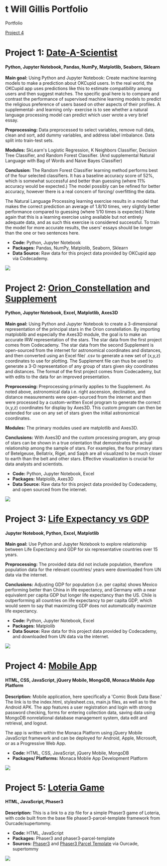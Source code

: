 # t Will Gillis Portfolio
Portfolio

[Project 4](#project-4)

# Project 1: [Date-A-Scientist](https://github.com/t-will-gillis/portfolio-ok_cupid_date-a-scientist/blob/main/date-a-scientist.ipynb) 
#### Python, Jupyter Notebook, Pandas, NumPy, Matplotlib, Seaborn, Sklearn

**Main goal:** Using Python and Jupyter Notebook: Create machine learning models to make a prediction about OKCupid users. In the real world, the OKCupid app uses predictions like this to estimate compatibility among users and then suggest matches. The specific goal here is to compare and contrast the performance of supervised machine learning models to predict the religious preference of users based on other aspects of their profiles. A supplemental- and learning only- exercise is to see whether a natural language processing model can predict which user wrote a very brief essay. 

**Preprocessing:** Data preprocessed to select variables, remove null data, clean and sort, add dummy variables, and address label imbalance. Data split into train-test sets.

**Modules:** SkLearn's Logistic Regression, K Neighbors Classifier, Decision Tree Classifier, and Random Forest Classifier. (And supplemental Natural Language with Bag of Words and Naive Bayes Classifier)

**Conclusion:** The Random Forest Classifier learning method performs best of the four selected classifiers. It has a baseline accuracy score of 52%, which is somewhat successful and better than guessing (where 11% accuracy would be expected.) The model possibly can be refined for better accuracy, however there is a real concern of forcing/ overfitting the data. 

The Natural Language Processing learning exercise results in a model that makes the correct prediction an average of 1.8/10 times, very slightly better performance compared to guessing (where 1/10 times is expected.) Note again that this is a learning exercise using available but not entirely adequate data, and as such this exercise is considered successful. To train the model for more accurate results, the users' essays should be longer than the one or two sentences here. 

- **Code:** Python, Jupyter Notebook
- **Packages:** Pandas, NumPy, Matplolib, Seaborn, Sklearn 
- **Data Source:** Raw data for this project data provided by OKCupid app via Codecademy. 


![](/images/confusion.png)



# Project 2: [Orion_Constellation](https://github.com/t-will-gillis/orion_constellation/blob/main/constellation.ipynb) and [Supplement](https://github.com/t-will-gillis/orion_constellation/blob/main/supplemental.ipynb)
#### Python, Jupyter Notebook, Excel, Matplotlib, Axes3D

**Main goal:** Using Python and Jupyter Notebook to create a 3-dimensional representation of the principal stars in the Orion constellation. By importing matploblib and especially the Axes3D module, the goal is to make an accurate IRW representation of the stars. The star data from the first project comes from Codecademy. The star data from the second Supplement is open-sourced from the internet for astronomical coordinates and distances, and then converted using an Excel file/ .csv to generate a new set of (x,y,z) coordinates to use for plotting. The Supplement file can thus be used to generate a 3-D representation of any group of stars given sky coordinates and distances. The format of the first project comes from Codecademy, but with edits to the data for an improved presentation.

**Preprocessing:** Preprocessing primarily applies to the Supplement. As noted above, astronomical data i.e. right ascension, declination, and distance measurements were open-sourced from the internet and then were processed by a custom-written Excel program to generate the correct (x,y,z) coordinates for display by Axes3D. This custom program can then be extended for use on any set of stars given the initial astronomical coordinates.

**Modules:** The primary modules used are matplotlib and Axes3D.

**Conclusions:** With Axes3D and the custom processing program, any group of stars can be shown in a true orientation that demonstrates the actual relationship among the sample of stars. For examples, the four primary stars of Betelgeuse, Bellatrix, Rigel, and Saiph are all visualized to be much closer to earth than the belt and other stars. Effective visualization is crucial for data analysts and scientists.

- **Code:** Python, Jupyter Notebook, Excel
- **Packages:** Matplolib, Axes3D
- **Data Source:** Raw data for this project data provided by Codecademy, and open sourced from the internet. 

![](/images/orion_3-dr.png)

# Project 3: [Life Expectancy vs GDP](https://github.com/t-will-gillis/gdp_and_life_expectancy/blob/main/life_expectancy_gdp.ipynb) 
#### Jupyter Notebook, Python, Excel, Matplotlib

**Main goal:** Use Python and Jupyter Notebook to explore relationship between Life Expectancy and GDP for six representative countries over 15 years.

**Preprocessing:** The provided data did not include population, therefore population data for the relevant countries/ years were downloaded from UN data via the internet.

**Conclusions:** Adjusting GDP for population (i.e. per capita) shows Mexico performing better than China in life expectancy, and Germany with a near equivalent per capita GDP but longer life expectancy than the US. Chile is outperforming all countries on life expectancy to per capita GDP, which would seem to say that maximizing GDP does not automatically maximize life expectancy.

- **Code:** Python, Jupyter Notebook, Excel
- **Packages:** Matplolib
- **Data Source:** Raw data for this project data provided by Codecademy, and downloaded from UN data via the internet. 

![](/images/life-gdp_pc_per_country_per_year.png)

# Project 4: [Mobile App](https://github.com/t-will-gillis/CBDB)
#### HTML, CSS, JavaScript, jQuery Mobile, MongoDB, Monaca Mobile App Platform

**Description:** Mobile application, here specifically a 'Comic Book Data Base.' The link is to the index.html, stylesheet.css, main.js files, as well as to the Android APK. The app features a user registration and login with strong password checking, forms for entering collection data, saving data using MongoDB nonrelational database management system, data edit and retrieval, and logout. 

The app is written within the Monaca Platform using jQuery Mobile JavaScript framework and can be deployed for Android, Apple, Microsoft, or as a Progressive Web App.

- **Code:** HTML, CSS, JavaScript, jQuery Mobile, MongoDB
- **Packages/ Platforms:** Monaca Mobile App Development Platform

![](/images/Screenshots.png)


# Project 5: [Loteria Game](https://github.com/t-will-gillis/loteria-game)
#### HTML, JavaScript, Phaser3

**Description:** This is a link to a zip file for a simple Phaser3 game of Loteria, with code built from the base file phaser3-parcel-template framework from Ourcade/supertommy. 

- **Code:** HTML, JavaScript
- **Packages:** Phaser3 and phaser3-parcel-template
- **Sources:** [Phaser3](https://www.phaser.io) and [Phaser3 Parcel Template](https://github.com/ourcade/phaser3-parcel-template) via Ourcade, supertommy 

![](/images/loteria_screenshot.png)
